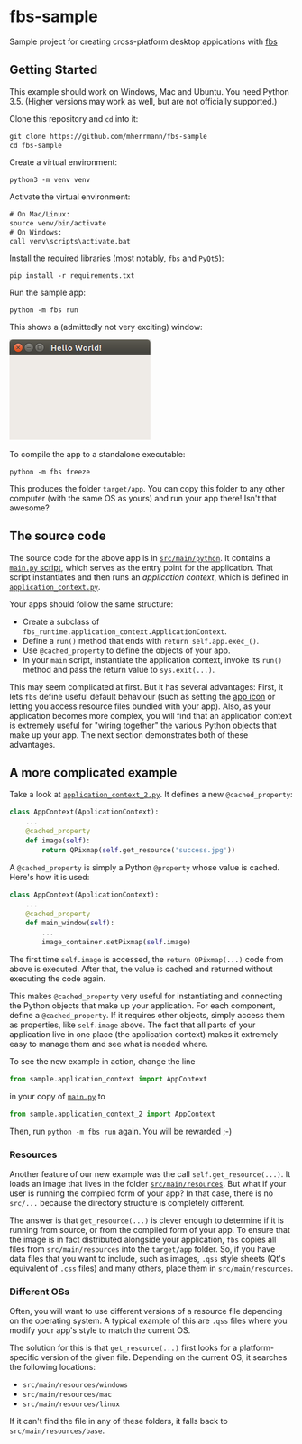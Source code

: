 # fbs-sample
Sample project for creating cross-platform desktop appications with
[fbs](https://github.com/mherrmann/fbs)

## Getting Started
This example should work on Windows, Mac and Ubuntu. You need Python 3.5.
(Higher versions may work as well, but are not officially supported.)

Clone this repository and `cd` into it:

    git clone https://github.com/mherrmann/fbs-sample
    cd fbs-sample

Create a virtual environment:

    python3 -m venv venv

Activate the virtual environment:

    # On Mac/Linux:
    source venv/bin/activate
    # On Windows:
    call venv\scripts\activate.bat

Install the required libraries (most notably, `fbs` and `PyQt5`):

    pip install -r requirements.txt

Run the sample app:

    python -m fbs run

This shows a (admittedly not very exciting) window:

![Screenshot of sample app](screenshot.png)

To compile the app to a standalone executable:

    python -m fbs freeze

This produces the folder `target/app`. You can copy this folder to any other
computer (with the same OS as yours) and run your app there! Isn't that awesome?

## The source code
The source code for the above app is in
[`src/main/python`](src/main/python/sample). It contains a
[`main.py` script](src/main/python/sample/main.py), which serves as the entry
point for the application. That script instantiates and then runs an
_application context_, which is defined in
[`application_context.py`](src/main/python/sample/application_context.py).

Your apps should follow the same structure:

 * Create a subclass of `fbs_runtime.application_context.ApplicationContext`.
 * Define a `run()` method that ends with `return self.app.exec_()`.
 * Use `@cached_property` to define the objects of your app.
 * In your `main` script, instantiate the application context, invoke its
   `run()` method and pass the return value to `sys.exit(...)`.

This  may seem complicated at first. But it has several advantages: First, it
lets `fbs` define useful default behaviour (such as setting the
[app icon](src/main/icons) or letting you access resource files bundled with
your app). Also, as your application becomes more complex, you will find that
an application context is extremely useful for "wiring together" the various
Python objects that make up your app. The next section demonstrates both of
these advantages.

## A more complicated example
Take a look at
[`application_context_2.py`](src/main/python/sample/application_context_2.py).
It defines a new `@cached_property`:

```python
class AppContext(ApplicationContext):
    ...
    @cached_property
    def image(self):
        return QPixmap(self.get_resource('success.jpg'))
```

A `@cached_property` is simply a Python `@property` whose value is cached.
Here's how it is used:

```python
class AppContext(ApplicationContext):
    ...
    @cached_property
    def main_window(self):
        ...
        image_container.setPixmap(self.image)
```

The first time `self.image` is accessed, the `return QPixmap(...)` code from 
above is executed. After that, the value is cached and returned without
executing the code again.

This makes `@cached_property` very useful for instantiating and connecting the
Python objects that make up your application. For each component, define a
`@cached_property`. If it requires other objects, simply access them as
properties, like `self.image` above. The fact that all parts of your application
live in one place (the application context) makes it extremely easy to manage
them and see what is needed where.

To see the new example in action, change the line

```python
from sample.application_context import AppContext
```

in your copy of [`main.py`](src/main/python/sample/main.py) to

```python
from sample.application_context_2 import AppContext
```

Then, run `python -m fbs run` again. You will be rewarded ;-)

### Resources
Another feature of our new example was the call `self.get_resource(...)`.
It loads an image that lives in the folder
[`src/main/resources`](src/main/resources/base).
But what if your user is running the compiled form of your app? In that case,
there is no `src/...` because the directory structure is completely different.

The answer is that `get_resource(...)` is clever enough to determine if it is
running from source, or from the compiled form of your app. To ensure that the
image is in fact distributed alongside your application, `fbs` copies all files
from `src/main/resources` into the `target/app` folder. So, if you have data
files that you want to include, such as images, `.qss` style sheets (Qt's
equivalent of `.css` files) and many others, place them in `src/main/resources`.

### Different OSs
Often, you will want to use different versions of a resource file depending on
the operating system. A typical example of this are `.qss` files where you
modify your app's style to match the current OS.

The solution for this is that `get_resource(...)` first looks for a
platform-specific version of the given file. Depending on the current OS, it
searches the following locations:

 * `src/main/resources/windows`
 * `src/main/resources/mac`
 * `src/main/resources/linux`

If it can't find the file in any of these folders, it falls back to
`src/main/resources/base`.